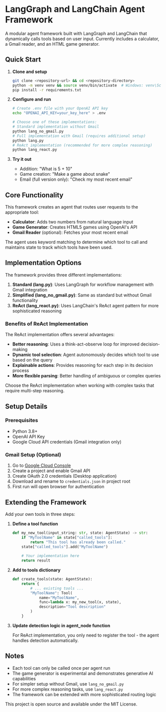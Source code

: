 # LangGraph and LangChain Agent Framework

A modular agent framework built with LangGraph and LangChain that dynamically calls tools based on user input. Currently includes a calculator, a Gmail reader, and an HTML game generator.

## Quick Start

1. **Clone and setup**
   ```bash
   git clone <repository-url> && cd <repository-directory>
   python -m venv venv && source venv/bin/activate  # Windows: venv\Scripts\activate
   pip install -r requirements.txt
   ```

2. **Configure and run**
   ```bash
   # Create .env file with your OpenAI API key
   echo "OPENAI_API_KEY=your_key_here" > .env
   
   # Choose one of these implementations:
   # Standard implementation without Gmail
   python lang_no_gmail.py
   # Full implementation with Gmail (requires additional setup)
   python lang.py
   # ReAct implementation (recommended for more complex reasoning)
   python lang_react.py
   ```

3. **Try it out**
   - Addition: "What is 5 + 10"
   - Game creation: "Make a game about snake"
   - Email (full version only): "Check my most recent email"

## Core Functionality

This framework creates an agent that routes user requests to the appropriate tool:

- **Calculator**: Adds two numbers from natural language input
- **Game Generator**: Creates HTML5 games using OpenAI's API
- **Gmail Reader** (optional): Fetches your most recent email

The agent uses keyword matching to determine which tool to call and maintains state to track which tools have been used.

## Implementation Options

The framework provides three different implementations:

1. **Standard (lang.py)**: Uses LangGraph for workflow management with Gmail integration
2. **Simplified (lang_no_gmail.py)**: Same as standard but without Gmail functionality
3. **ReAct (lang_react.py)**: Uses LangChain's ReAct agent pattern for more sophisticated reasoning

### Benefits of ReAct Implementation

The ReAct implementation offers several advantages:

- **Better reasoning**: Uses a think-act-observe loop for improved decision-making
- **Dynamic tool selection**: Agent autonomously decides which tool to use based on the query
- **Explainable actions**: Provides reasoning for each step in its decision process
- **More flexible parsing**: Better handling of ambiguous or complex queries

Choose the ReAct implementation when working with complex tasks that require multi-step reasoning.

## Setup Details

### Prerequisites
- Python 3.8+
- OpenAI API Key
- Google Cloud API credentials (Gmail integration only)

### Gmail Setup (Optional)
1. Go to [Google Cloud Console](https://console.cloud.google.com/)
2. Create a project and enable Gmail API
3. Create OAuth 2.0 credentials (Desktop application)
4. Download and rename to `credentials.json` in project root
5. First run will open browser for authentication

## Extending the Framework

Add your own tools in three steps:

1. **Define a tool function**
   ```python
   def my_new_tool(input_string: str, state: AgentState) -> str:
       if "MyToolName" in state["called_tools"]:
           return "This tool has already been called."
       state["called_tools"].add("MyToolName")
       
       # Your implementation here
       return result
   ```

2. **Add to tools dictionary**
   ```python
   def create_tools(state: AgentState):
       return {
           # ... existing tools ...
           "MyToolName": Tool(
               name="MyToolName",
               func=lambda x: my_new_tool(x, state),
               description="Tool description"
           )
       }
   ```

3. **Update detection logic in agent_node function**

   For ReAct implementation, you only need to register the tool - the agent handles detection automatically.

## Notes

- Each tool can only be called once per agent run
- The game generator is experimental and demonstrates generative AI capabilities
- For simpler setup without Gmail, use `lang_no_gmail.py`
- For more complex reasoning tasks, use `lang_react.py`
- The framework can be extended with more sophisticated routing logic

This project is open source and available under the MIT License. 
